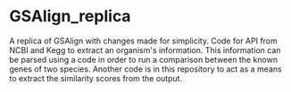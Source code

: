 # GSAlign_replica
A replica of GSAlign with changes made for simplicity. Code for API from NCBI and Kegg to extract an organism's information. This information can be parsed using a code in order to run a comparison between the known genes of two species. Another code is in this repository to act as a means to extract the similarity scores from the output.
